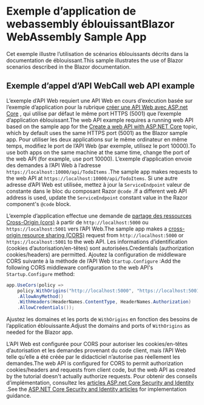 # <a name="blazor-webassembly-sample-app"></a><span data-ttu-id="170eb-101">Exemple d’application de webassembly éblouissant</span><span class="sxs-lookup"><span data-stu-id="170eb-101">Blazor WebAssembly Sample App</span></span>

<span data-ttu-id="170eb-102">Cet exemple illustre l’utilisation de scénarios éblouissants décrits dans la documentation de éblouissant.</span><span class="sxs-lookup"><span data-stu-id="170eb-102">This sample illustrates the use of Blazor scenarios described in the Blazor documentation.</span></span>

## <a name="call-web-api-example"></a><span data-ttu-id="170eb-103">Exemple d’appel d’API Web</span><span class="sxs-lookup"><span data-stu-id="170eb-103">Call web API example</span></span>

<span data-ttu-id="170eb-104">L’exemple d’API Web requiert une API Web en cours d’exécution basée sur l’exemple d’application pour la rubrique <a href="https://docs.microsoft.com/aspnet/core/tutorials/first-web-api">créer une API Web avec ASP.net Core</a> , qui utilise par défaut le même port HTTPS (5001) que l’exemple d’application éblouissant.</span><span class="sxs-lookup"><span data-stu-id="170eb-104">The web API example requires a running web API based on the sample app for the <a href="https://docs.microsoft.com/aspnet/core/tutorials/first-web-api">Create a web API with ASP.NET Core</a> topic, which by default uses the same HTTPS port (5001) as the Blazor sample app.</span></span> <span data-ttu-id="170eb-105">Pour utiliser les deux applications sur le même ordinateur en même temps, modifiez le port de l’API Web (par exemple, utilisez le port 10000).</span><span class="sxs-lookup"><span data-stu-id="170eb-105">To use both apps on the same machine at the same time, change the port of the web API (for example, use port 10000).</span></span> <span data-ttu-id="170eb-106">L’exemple d’application envoie des demandes à l’API Web à l’adresse `https://localhost:10000/api/TodoItems` .</span><span class="sxs-lookup"><span data-stu-id="170eb-106">The sample app makes requests to the web API at `https://localhost:10000/api/TodoItems`.</span></span> <span data-ttu-id="170eb-107">Si une autre adresse d’API Web est utilisée, mettez à jour la `ServiceEndpoint` valeur de constante dans le bloc du composant Razor `@code` .</span><span class="sxs-lookup"><span data-stu-id="170eb-107">If a different web API address is used, update the `ServiceEndpoint` constant value in the Razor component's `@code` block.</span></span></p>

<span data-ttu-id="170eb-108">L’exemple d’application effectue une demande de <a href="https://docs.microsoft.com/aspnet/core/security/cors">partage des ressources Cross-Origin (cors)</a> à partir de `http://localhost:5000` ou `https://localhost:5001` vers l’API Web.</span><span class="sxs-lookup"><span data-stu-id="170eb-108">The sample app makes a <a href="https://docs.microsoft.com/aspnet/core/security/cors">cross-origin resource sharing (CORS)</a> request from `http://localhost:5000` or `https://localhost:5001` to the web API.</span></span> <span data-ttu-id="170eb-109">Les informations d’identification (cookies d’autorisation/en-têtes) sont autorisées.</span><span class="sxs-lookup"><span data-stu-id="170eb-109">Credentials (authorization cookies/headers) are permitted.</span></span> <span data-ttu-id="170eb-110">Ajoutez la configuration de middleware CORS suivante à la méthode de l’API Web `Startup.Configure` :</span><span class="sxs-lookup"><span data-stu-id="170eb-110">Add the following CORS middleware configuration to the web API's `Startup.Configure` method:</span></span></p>

```csharp
app.UseCors(policy => 
    policy.WithOrigins("http://localhost:5000", "https://localhost:5001")
    .AllowAnyMethod()
    .WithHeaders(HeaderNames.ContentType, HeaderNames.Authorization)
    .AllowCredentials());
```

<span data-ttu-id="170eb-111">Ajustez les domaines et les ports de `WithOrigins` en fonction des besoins de l’application éblouissante.</span><span class="sxs-lookup"><span data-stu-id="170eb-111">Adjust the domains and ports of `WithOrigins` as needed for the Blazor app.</span></span>

<span data-ttu-id="170eb-112">L’API Web est configurée pour CORS pour autoriser les cookies/en-têtes d’autorisation et les demandes provenant du code client, mais l’API Web telle qu’elle a été créée par le didacticiel n’autorise pas réellement les demandes.</span><span class="sxs-lookup"><span data-stu-id="170eb-112">The web API is configured for CORS to permit authorization cookies/headers and requests from client code, but the web API as created by the tutorial doesn't actually authorize requests.</span></span> <span data-ttu-id="170eb-113">Pour obtenir des conseils d’implémentation, consultez les <a href="https://docs.microsoft.com/aspnet/core/security/">articles ASP.net Core Security and Identity</a> .</span><span class="sxs-lookup"><span data-stu-id="170eb-113">See the <a href="https://docs.microsoft.com/aspnet/core/security/">ASP.NET Core Security and Identity articles</a> for implementation guidance.</span></span>
